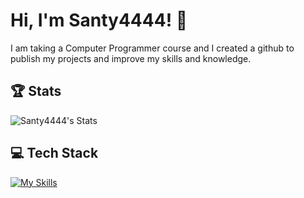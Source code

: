 # Hi, I'm Santy4444! 👋

I am taking a Computer Programmer course and I created a github to publish my projects and improve my skills and knowledge.

## 🏆 Stats
![Santy4444's Stats](https://github-readme-stats.vercel.app/api?username=Santy4444&theme=vue-dark&show_icons=true&hide_border=true&count_private=true)

## 💻 Tech Stack
[![My Skills](https://skillicons.dev/icons?i=js,html,css,lua,c,cpp,python)](https://skillicons.dev)
<!--

Here are some ideas to get you started:

- 🔭 I’m currently working on ...
- 🌱 I’m currently learning ...
- 👯 I’m looking to collaborate on ...
- 🤔 I’m looking for help with ...
- 💬 Ask me about ...
- 📫 How to reach me: ...
- 😄 Pronouns: ...
- ⚡ Fun fact: ...
-->
